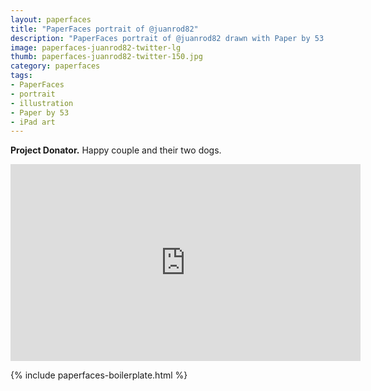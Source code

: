 ```yaml
---
layout: paperfaces
title: "PaperFaces portrait of @juanrod82"
description: "PaperFaces portrait of @juanrod82 drawn with Paper by 53 on an iPad."
image: paperfaces-juanrod82-twitter-lg
thumb: paperfaces-juanrod82-twitter-150.jpg
category: paperfaces
tags: 
- PaperFaces
- portrait
- illustration
- Paper by 53
- iPad art
---
```


**Project Donator.** Happy couple and their two dogs.

<iframe width="560" height="315" src="http://www.youtube.com/embed/ao7naXkW72Y" frameborder="0"> </iframe>

{% include paperfaces-boilerplate.html %}